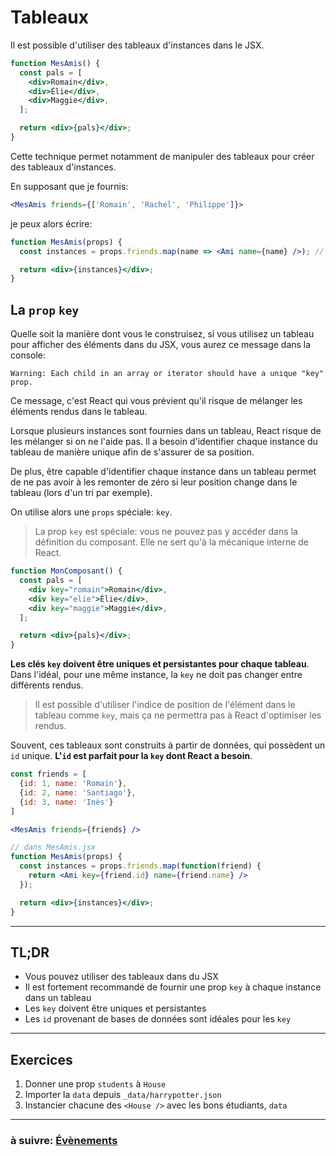 # Tableaux

Il est possible d'utiliser des tableaux d'instances dans le JSX.

```jsx
function MesAmis() {
  const pals = [
    <div>Romain</div>,
    <div>Élie</div>,
    <div>Maggie</div>,
  ];

  return <div>{pals}</div>;
}
```

Cette technique permet notamment de manipuler des tableaux pour créer des tableaux d'instances.

En supposant que je fournis:
```jsx
<MesAmis friends={['Romain', 'Rachel', 'Philippe']}>
```
je peux alors écrire:
```jsx
function MesAmis(props) {
  const instances = props.friends.map(name => <Ami name={name} />); // tableau d'instances de Ami

  return <div>{instances}</div>;
}
```

## La `prop` `key`

Quelle soit la manière dont vous le construisez, si vous utilisez un tableau pour afficher des éléments dans du JSX, vous aurez ce message dans la console:

```
Warning: Each child in an array or iterator should have a unique "key" prop.
```

Ce message, c'est React qui vous prévient qu'il risque de mélanger les éléments rendus dans le tableau.

Lorsque plusieurs instances sont fournies dans un tableau, React risque de les mélanger si on ne l'aide pas. Il a besoin d'identifier chaque instance du tableau de manière unique afin de s'assurer de sa position.

De plus, être capable d'identifier chaque instance dans un tableau permet de ne pas avoir à les remonter de zéro si leur position change dans le tableau (lors d'un tri par exemple).

On utilise alors une `props` spéciale: `key`.

> La prop `key` est spéciale: vous ne pouvez pas y accéder dans la définition du composant. Elle ne sert qu'à la mécanique interne de React.

```jsx
function MonComposant() {
  const pals = [
    <div key="romain">Romain</div>,
    <div key="elie">Élie</div>,
    <div key="maggie">Maggie</div>,
  ];

  return <div>{pals}</div>;
}
```

**Les clés `key` doivent être uniques et persistantes pour chaque tableau**. Dans l'idéal, pour une même instance, la `key` ne doit pas changer entre différents rendus.

> Il est possible d'utiliser l'indice de position de l'élément dans le tableau comme `key`, mais ça ne permettra pas à React d'optimiser les rendus.

Souvent, ces tableaux sont construits à partir de données, qui possèdent un `id` unique. **L'`id` est parfait pour la `key` dont React a besoin**.

```jsx
const friends = [
  {id: 1, name: 'Romain'},
  {id: 2, name: 'Santiago'},
  {id: 3, name: 'Inès'}
]

<MesAmis friends={friends} />

// dans MesAmis.jsx
function MesAmis(props) {
  const instances = props.friends.map(function(friend) {
    return <Ami key={friend.id} name={friend.name} />
  });

  return <div>{instances}</div>;
}
```

---

## TL;DR
- Vous pouvez utiliser des tableaux dans du JSX
- Il est fortement recommandé de fournir une prop `key` à chaque instance dans un tableau
- Les `key` doivent être uniques et persistantes
- Les `id` provenant de bases de données sont idéales pour les `key`

---

## Exercices

1) Donner une prop `students` à `House`
2) Importer la `data` depuis `_data/harrypotter.json`
2) Instancier chacune des `<House />` avec les bons étudiants, `data`

---

### à suivre: [Évènements](./6_events.md)
